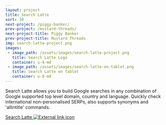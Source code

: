 ```yaml
---
layout: project
title: Search Latte
sort: 30
next-project: /piggy-banker/
prev-project: /mustard-threads/
next-project-title: Piggy Banker
prev-project-title: Mustard Threads
img: search-latte-project.png
images:
 - image_path: /assets/images/search-latte-project.png
   title: Search Latte Logo
   container: u-4-md
 - image_path: /assets/images/search-latte-on-tablet.png
   title: Search Latte on tablet
   container: u-8-md
---
```


Search Latte allows you to build Google searches in any combination of Google supported top level domain, country and language. Quickly check international non-personalised SERPs, also supports synonyms and 'allintitle' commands.

<a href="http://searchlatte.com">
	Search Latte <img src="{{ site.baseurl }}/assets/images/external-link.svg" alt="External link icon">
</a>